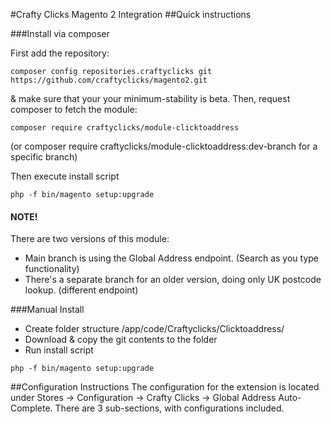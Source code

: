 #Crafty Clicks Magento 2 Integration
##Quick instructions

###Install via composer

First add the repository:
```
composer config repositories.craftyclicks git https://github.com/craftyclicks/magento2.git
```
& make sure that your your minimum-stability is beta.
Then, request composer to fetch the module:
```
composer require craftyclicks/module-clicktoaddress
```
(or composer require craftyclicks/module-clicktoaddress:dev-branch for a specific branch)

Then execute install script
```
php -f bin/magento setup:upgrade
```

#### NOTE!
There are two versions of this module:
- Main branch is using the Global Address endpoint. (Search as you type functionality)
- There's a separate branch for an older version, doing only UK postcode lookup. (different endpoint)


###Manual Install

- Create folder structure /app/code/Craftyclicks/Clicktoaddress/
- Download & copy the git contents to the folder
- Run install script
```
php -f bin/magento setup:upgrade
```

##Configuration Instructions
The configuration for the extension is located under Stores -> Configuration -> Crafty Clicks -> Global Address Auto-Complete.
There are 3 sub-sections, with configurations included.
